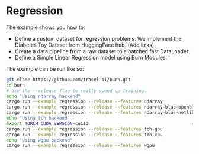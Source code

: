 # Regression

The example shows you how to:

- Define a custom dataset for regression problems. We implement the  Diabetes Toy Dataset from HuggingFace hub. (Add links)
- Create a data pipeline from a raw dataset to a batched fast DataLoader.
- Define a Simple Linear Regression model using Burn Modules.

The example can be run like so:

```bash
git clone https://github.com/tracel-ai/burn.git
cd burn
# Use the --release flag to really speed up training.
echo "Using ndarray backend"
cargo run --example regression --release --features ndarray                # CPU NdArray Backend - f32 - single thread
cargo run --example regression --release --features ndarray-blas-openblas  # CPU NdArray Backend - f32 - blas with openblas
cargo run --example regression --release --features ndarray-blas-netlib    # CPU NdArray Backend - f32 - blas with netlib
echo "Using tch backend"
export TORCH_CUDA_VERSION=cu113                                       # Set the cuda version
cargo run --example regression --release --features tch-gpu                # GPU Tch Backend - f32
cargo run --example regression --release --features tch-cpu                # CPU Tch Backend - f32
echo "Using wgpu backend"
cargo run --example regression --release --features wgpu
```
